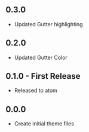 ## 0.3.0
* Updated Gutter highlighting

## 0.2.0
* Updated Gutter Color

## 0.1.0 - First Release
* Released to atom

## 0.0.0
* Create initial theme files
